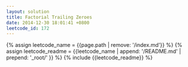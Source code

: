 ```yaml
---
layout: solution
title: Factorial Trailing Zeroes
date: 2014-12-30 18:01:41 +0800
leetcode_id: 172
---
```

{% assign leetcode_name = {{page.path | remove: '/index.md'}}  %}
{% assign leetcode_readme = {{leetcode_name | append: '/README.md' | prepend: '_root/' }}  %}
{% include {{leetcode_readme}} %}
